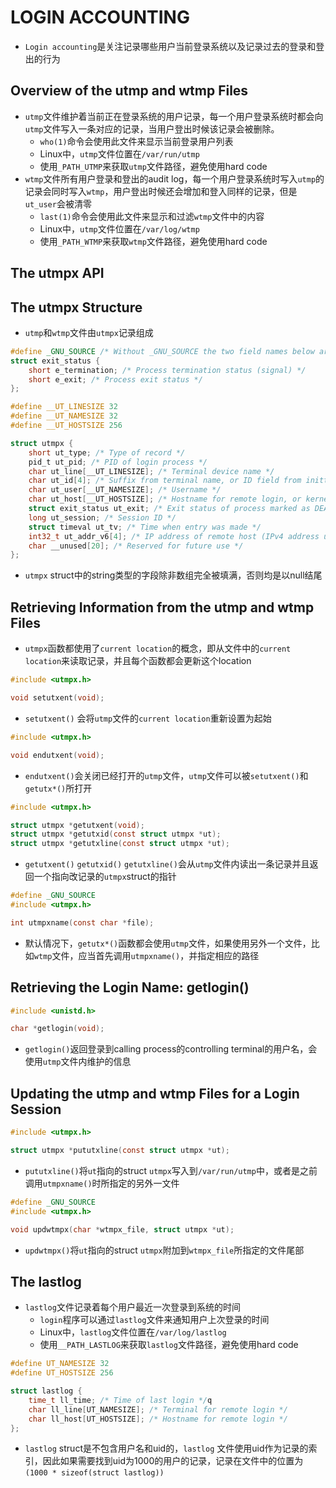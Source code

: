 # LOGIN ACCOUNTING

- `Login accounting`是关注记录哪些用户当前登录系统以及记录过去的登录和登出的行为

## Overview of the utmp and wtmp Files

- `utmp`文件维护着当前正在登录系统的用户记录，每一个用户登录系统时都会向`utmp`文件写入一条对应的记录，当用户登出时候该记录会被删除。
	- `who(1)`命令会使用此文件来显示当前登录用户列表
	- Linux中，`utmp`文件位置在`/var/run/utmp`
	- 使用`_PATH_UTMP`来获取`utmp`文件路径，避免使用hard code
- `wtmp`文件所有用户登录和登出的audit log，每一个用户登录系统时写入`utmp`的记录会同时写入`wtmp`，用户登出时候还会增加和登入同样的记录，但是`ut_user`会被清零
	- `last(1)`命令会使用此文件来显示和过滤`wtmp`文件中的内容
	- Linux中，`utmp`文件位置在`/var/log/wtmp`
	- 使用`_PATH_WTMP`来获取`wtmp`文件路径，避免使用hard code

## The utmpx API

## The utmpx Structure

- `utmp`和`wtmp`文件由`utmpx`记录组成

```c
#define _GNU_SOURCE /* Without _GNU_SOURCE the two field names below are prepended by "__" */
struct exit_status {  
    short e_termination; /* Process termination status (signal) */
    short e_exit; /* Process exit status */
};

#define __UT_LINESIZE 32
#define __UT_NAMESIZE 32
#define __UT_HOSTSIZE 256

struct utmpx {
    short ut_type; /* Type of record */
    pid_t ut_pid; /* PID of login process */
    char ut_line[__UT_LINESIZE]; /* Terminal device name */
    char ut_id[4]; /* Suffix from terminal name, or ID field from inittab(5) */
    char ut_user[__UT_NAMESIZE]; /* Username */
    char ut_host[__UT_HOSTSIZE]; /* Hostname for remote login, or kernel version for run-level messages */
    struct exit_status ut_exit; /* Exit status of process marked as DEAD_PROCESS (not filled in by init(8) on Linux) */
    long ut_session; /* Session ID */
    struct timeval ut_tv; /* Time when entry was made */
    int32_t ut_addr_v6[4]; /* IP address of remote host (IPv4 address uses just ut_addr_v6[0], with other elements set to 0) */
    char __unused[20]; /* Reserved for future use */
};
```

- `utmpx` struct中的string类型的字段除非数组完全被填满，否则均是以null结尾

## Retrieving Information from the utmp and wtmp Files

- `utmpx`函数都使用了`current location`的概念，即从文件中的`current location`来读取记录，并且每个函数都会更新这个location

```c
#include <utmpx.h>

void setutxent(void);
```

- `setutxent()` 会将`utmp`文件的`current location`重新设置为起始

```c
#include <utmpx.h>

void endutxent(void);
```

- `endutxent()`会关闭已经打开的`utmp`文件，`utmp`文件可以被`setutxent()`和`getutx*()`所打开

```c
#include <utmpx.h>

struct utmpx *getutxent(void);
struct utmpx *getutxid(const struct utmpx *ut);
struct utmpx *getutxline(const struct utmpx *ut);
```

- `getutxent()` `getutxid()` `getutxline()`会从`utmp`文件内读出一条记录并且返回一个指向改记录的`utmpx`struct的指针

```c
#define _GNU_SOURCE
#include <utmpx.h>

int utmpxname(const char *file);
```

- 默认情况下，`getutx*()`函数都会使用`utmp`文件，如果使用另外一个文件，比如`wtmp`文件，应当首先调用`utmpxname()`，并指定相应的路径

## Retrieving the Login Name: getlogin()

```c
#include <unistd.h>

char *getlogin(void);
```

- `getlogin()`返回登录到calling process的controlling terminal的用户名，会使用`utmp`文件内维护的信息

## Updating the utmp and wtmp Files for a Login Session

```c
#include <utmpx.h>

struct utmpx *pututxline(const struct utmpx *ut);
```

- `pututxline()`将`ut`指向的struct `utmpx`写入到`/var/run/utmp`中，或者是之前调用`utmpxname()`时所指定的另外一文件

```c
#define _GNU_SOURCE
#include <utmpx.h>

void updwtmpx(char *wtmpx_file, struct utmpx *ut);
```

- `updwtmpx()`将`ut`指向的struct `utmpx`附加到`wtmpx_file`所指定的文件尾部

## The lastlog

- `lastlog`文件记录着每个用户最近一次登录到系统的时间
	- `login`程序可以通过`lastlog`文件来通知用户上次登录的时间
	- Linux中，`lastlog`文件位置在`/var/log/lastlog`
	- 使用`__PATH_LASTLOG`来获取`lastlog`文件路径，避免使用hard code

```c
#define UT_NAMESIZE 32
#define UT_HOSTSIZE 256

struct lastlog {
    time_t ll_time; /* Time of last login */q
    char ll_line[UT_NAMESIZE]; /* Terminal for remote login */
    char ll_host[UT_HOSTSIZE]; /* Hostname for remote login */
};
```

- `lastlog` struct是不包含用户名和uid的，`lastlog`
  文件使用uid作为记录的索引，因此如果需要找到uid为1000的用户的记录，记录在文件中的位置为`(1000 * sizeof(struct lastlog))`